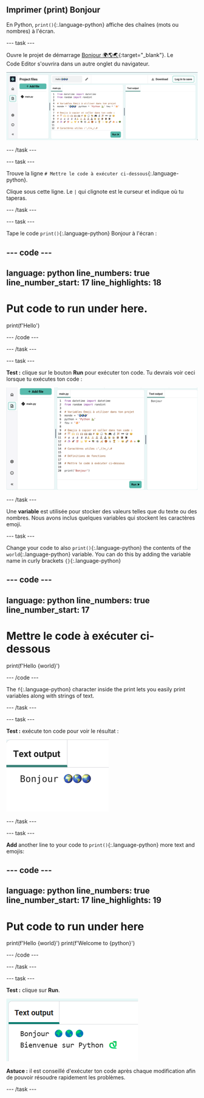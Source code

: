 ## Imprimer (print) Bonjour

En Python, `print()`{:.language-python} affiche des chaînes (mots ou nombres) à l'écran.

--- task ---

Ouvre le projet de démarrage [Bonjour 🌍🌎🌏](https://editor.raspberrypi.org/en/projects/hello-world-starter){:target="_blank"}. Le Code Editor s'ouvrira dans un autre onglet du navigateur.

![The code editor with project starter code on the left in the code area. On the right is the blank output area.](images/starter_project.png)

--- /task ---

--- task ---

Trouve la ligne `# Mettre le code à exécuter ci-dessous`{:.language-python}.

Clique sous cette ligne. Le `|` qui clignote est le curseur et indique où tu taperas.

--- /task ---

--- task ---

Tape le code `print()`{:.language-python} Bonjour à l'écran :

--- code ---
---
language: python line_numbers: true line_number_start: 17
line_highlights: 18
---
# Put code to run under here.
print(f'Hello')

--- /code ---

--- /task ---

--- task ---

**Test :** clique sur le bouton **Run** pour exécuter ton code. Tu devrais voir ceci lorsque tu exécutes ton code :

![L'icône Run est mise en évidence avec "Bonjour" dans la zone de sortie. ](images/run_hello.png)

--- /task ---

Une **variable** est utilisée pour stocker des valeurs telles que du texte ou des nombres. Nous avons inclus quelques variables qui stockent les caractères emoji.

--- task ---

Change your code to also `print()`{:.language-python} the contents of the `world`{:.language-python} variable. You can do this by adding the variable name in curly brackets `{}`{:.language-python}


--- code ---
---
language: python line_numbers: true
line_number_start: 17
---
# Mettre le code à exécuter ci-dessous
print(f'Hello {world}')

--- /code ---

The `f`{:.language-python} character inside the print lets you easily print variables along with strings of text.

--- /task ---

--- task ---

**Test :** exécute ton code pour voir le résultat :

![La ligne de code mise à jour dans la zone de code avec le mot "Bonjour" suivi de trois emojis monde dans la zone de sortie.](images/run_hello_world.png)

--- /task ---

--- task ---

**Add** another line to your code to `print()`{:.language-python} more text and emojis:

--- code ---
---
language: python line_numbers: true line_number_start: 17
line_highlights: 19
---
# Put code to run under here
print(f'Hello {world}') print(f'Welcome to {python}')

--- /code ---

--- /task ---

--- task ---

**Test :** clique sur **Run**.

![La ligne de code supplémentaire dans le Code Editor avec le mot "Bonjour" suivi de trois emojis monde et les mots "Bienvenue sur" suivis d'un serpent emoji et d'un clavier apparaissant dans la zone de sortie.](images/run_multiple.png)

**Astuce :** il est conseillé d'exécuter ton code après chaque modification afin de pouvoir résoudre rapidement les problèmes.


--- /task ---


